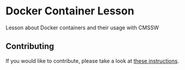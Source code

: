 # Docker Container Lesson

Lesson about Docker containers and their usage with CMSSW

## Contributing

If you would like to contribute, please take a look at [these instructions](https://github.com/cms-opendata-workshop/2021-07-19-cms-open-data-workshop#cms-open-data-workshop-2021).  
